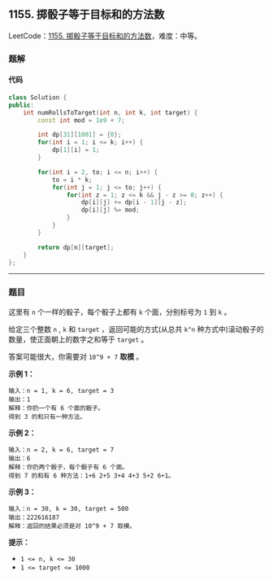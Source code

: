 ## 1155. 掷骰子等于目标和的方法数

LeetCode：[1155. 掷骰子等于目标和的方法数](https://leetcode.cn/problems/number-of-dice-rolls-with-target-sum/)，难度：中等。

### 题解

#### 代码

```c++
class Solution {
public:
    int numRollsToTarget(int n, int k, int target) {
        const int mod = 1e9 + 7;

        int dp[31][1001] = {0};
        for(int i = 1; i <= k; i++) {
            dp[1][i] = 1;
        }

        for(int i = 2, to; i <= n; i++) {
            to = i * k;
            for(int j = 1; j <= to; j++) {
                for(int z = 1; z <= k && j - z >= 0; z++) {
                    dp[i][j] += dp[i - 1][j - z];
                    dp[i][j] %= mod;
                }
            }
        }

        return dp[n][target];
    }
};
```



---



### 题目

这里有 `n` 个一样的骰子，每个骰子上都有 `k` 个面，分别标号为 `1` 到 `k` 。

给定三个整数 `n` , `k` 和 `target` ，返回可能的方式(从总共 `k^n` 种方式中)滚动骰子的数量，使正面朝上的数字之和等于 `target` 。

答案可能很大，你需要对 `10^9 + 7` **取模** 。

 

**示例 1：**

```
输入：n = 1, k = 6, target = 3
输出：1
解释：你扔一个有 6 个面的骰子。
得到 3 的和只有一种方法。
```

**示例 2：**

```
输入：n = 2, k = 6, target = 7
输出：6
解释：你扔两个骰子，每个骰子有 6 个面。
得到 7 的和有 6 种方法：1+6 2+5 3+4 4+3 5+2 6+1。
```

**示例 3：**

```
输入：n = 30, k = 30, target = 500
输出：222616187
解释：返回的结果必须是对 10^9 + 7 取模。
```

 

**提示：**

- `1 <= n, k <= 30`
- `1 <= target <= 1000`


